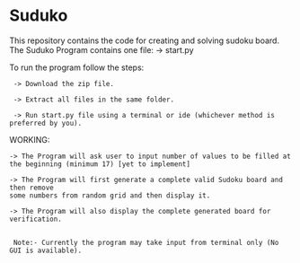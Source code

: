# Suduko
This repository contains the code for creating and solving sudoku board.
The Suduko Program contains one file:
         ->  start.py
         
 To run the program follow the steps:
     
     -> Download the zip file.
     
     -> Extract all files in the same folder.
     
     -> Run start.py file using a terminal or ide (whichever method is preferred by you).
     
     
  WORKING:
  
  	-> The Program will ask user to input number of values to be filled at the beginning (minimum 17) [yet to implement]
  
  	-> The Program will first generate a complete valid Sudoku board and then remove 
  	some numbers from random grid and then display it.
  	
  	-> The Program will also display the complete generated board for verification.
  	
     
     Note:- Currently the program may take input from terminal only (No GUI is available).
     
 

